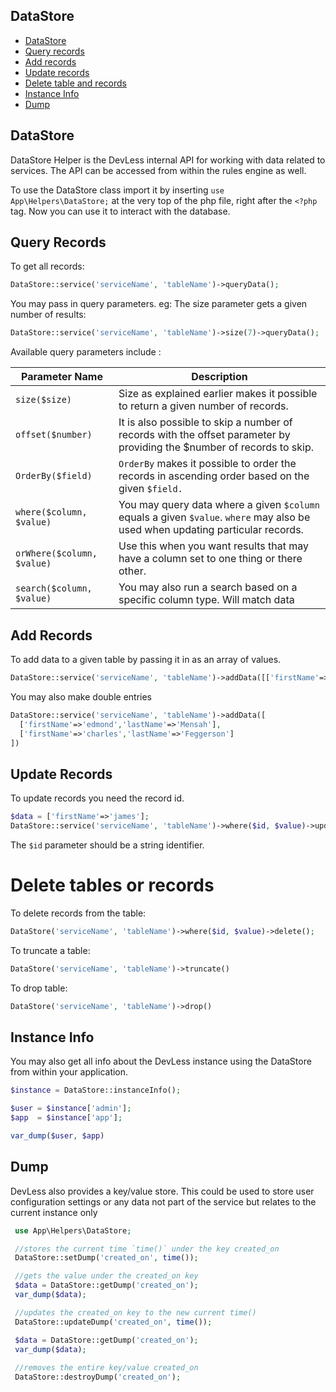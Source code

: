## DataStore

- [DataStore](#ds)
- [Query records](#query)
- [Add records](#add)
- [Update records](#update)
- [Delete table and records](#delete)
- [Instance Info](#info)
- [Dump](#dump)


## <a name="ds"></a> DataStore

DataStore Helper is the DevLess internal API for working with data related to services. The API can be accessed from within the rules engine as well.

To use the DataStore class import it by inserting `use App\Helpers\DataStore;` at the very top of the php file, right after the `<?php` tag. Now you can use it to interact with the database.

## <a name="query"></a> Query Records

To get all records:
```php
DataStore::service('serviceName', 'tableName')->queryData();
```

You may pass in query parameters. eg: The size parameter gets a given number of results:
```php
DataStore::service('serviceName', 'tableName')->size(7)->queryData();
```
Available query parameters include :

| Parameter Name | Description | 
| --  | -- | 
|`size($size)` |  Size as explained earlier makes it possible to return a given number of records.|
| `offset($number)` | It is also possible to skip a number of records with the offset parameter by providing the $number of records to skip.  |
|`OrderBy($field)`|  `OrderBy` makes it possible to order the records in ascending order based on the given `$field.` |
| `where($column, $value)` |  You may query data where a given `$column` equals a given `$value`. `where` may also be used when updating particular records.
| `orWhere($column, $value)` | Use this when you want results that may have a column set to one thing or there other.  | 
| `search($column, $value)` | You may also run a search based on a specific column type. Will match data 

## <a name="add"></a> Add Records

To add data to a given table by passing it in as an array of values.

```php
DataStore::service('serviceName', 'tableName')->addData([['firstName'=>'edmond','lastName'=>'Mensah']])
```
You may also make double entries
```php
DataStore::service('serviceName', 'tableName')->addData([
  ['firstName'=>'edmond','lastName'=>'Mensah'],
  ['firstName'=>'charles','lastName'=>'Feggerson']
])
```
## <a name="update"></a>Update Records


To update records you need the record id. 
```php
$data = ['firstName'=>'james'];
DataStore::service('serviceName', 'tableName')->where($id, $value)->update($data)
```
The `$id` parameter should be a string identifier. 

# <a name="delete"></a> Delete tables or records

To delete records from the table:
```php
DataStore('serviceName', 'tableName')->where($id, $value)->delete();
```
To truncate a table:
```php
DataStore('serviceName', 'tableName')->truncate()
```
To drop table:
```php
DataStore('serviceName', 'tableName')->drop()
```

## <a name="info"></a> Instance Info

You may also get all info about the DevLess instance using the DataStore from within your application.

 ```php
 $instance = DataStore::instanceInfo();

 $user = $instance['admin'];
 $app  = $instance['app'];

 var_dump($user, $app)
 ```

## <a name="dump"></a> Dump

DevLess also provides a key/value store. This could be used to store user configuration settings or any data not part of the service but relates to the current instance only

```php
 use App\Helpers\DataStore;

 //stores the current time `time()` under the key created_on
 DataStore::setDump('created_on', time());

 //gets the value under the created_on key
 $data = DataStore::getDump('created_on');
 var_dump($data);

 //updates the created_on key to the new current time()
 DataStore::updateDump('created_on', time());

 $data = DataStore::getDump('created_on');
 var_dump($data);
 
 //removes the entire key/value created_on
 DataStore::destroyDump('created_on');

```
